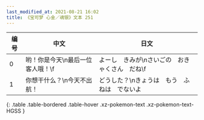 ```yaml
---
last_modified_at: 2021-08-21 16:02
title: 《宝可梦 心金／魂银》文本 251
---
```

| 编号 | 中文 | 日文 |
| ---- | ---- | ---- |
| 0 | 哟！你是今天\n最后一位客人哦！\f | よーし　きみが\nさいごの　おきゃくさん　だね\f |
| 1 | 你想干什么？\n今天不出航！ | どうした？\nきょうは　もう　ふねは　でないよ |
{: .table .table-bordered .table-hover .xz-pokemon-text .xz-pokemon-text-HGSS }